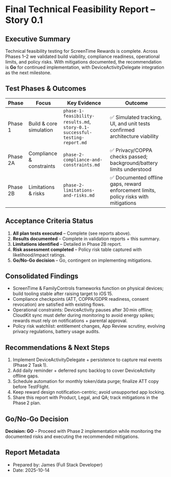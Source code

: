 # Final Technical Feasibility Report – Story 0.1

## Executive Summary
Technical feasibility testing for ScreenTime Rewards is complete. Across Phases 1–2 we validated build viability, compliance readiness, operational limits, and policy risks. With mitigations documented, the recommendation is **Go** for continued implementation, with DeviceActivityDelegate integration as the next milestone.

## Test Phases & Outcomes

| Phase | Focus | Key Evidence | Outcome |
| --- | --- | --- | --- |
| Phase 1 | Build & core simulation | `phase-1-feasibility-results.md`, `story-0.1-successful-testing-report.md` | ✅ Simulated tracking, UI, and unit tests confirmed architecture viability |
| Phase 2A | Compliance & constraints | `phase-2-compliance-and-constraints.md` | ✅ Privacy/COPPA checks passed; background/battery limits understood |
| Phase 2B | Limitations & risks | `phase-2-limitations-and-risks.md` | ✅ Documented offline gaps, reward enforcement limits, policy risks with mitigations |

## Acceptance Criteria Status
1. **All plan tests executed** – Complete (see reports above).
2. **Results documented** – Complete in validation reports + this summary.
3. **Limitations identified** – Detailed in Phase 2B report.
4. **Risk assessment completed** – Policy risk table captured with likelihood/impact ratings.
5. **Go/No-Go decision** – Go, contingent on implementing mitigations.

## Consolidated Findings
- ScreenTime & FamilyControls frameworks function on physical devices; build tooling stable after raising target to iOS 15.
- Compliance checkpoints (ATT, COPPA/GDPR readiness, consent revocation) are satisfied with existing flows.
- Operational constraints: DeviceActivity pauses after 30 min offline; CloudKit sync must defer during monitoring to avoid energy spikes; rewards must rely on notifications + parental approval.
- Policy risk watchlist: entitlement changes, App Review scrutiny, evolving privacy regulations, battery usage audits.

## Recommendations & Next Steps
1. Implement DeviceActivityDelegate + persistence to capture real events (Phase 2 Task 1).
2. Add daily reminder + deferred sync backlog to cover DeviceActivity offline gaps.
3. Schedule automation for monthly token/data purge; finalize ATT copy before TestFlight.
4. Keep reward design notification-centric; avoid unsupported app locking.
5. Share this report with Product, Legal, and QA; track mitigations in the Phase 2 plan.

## Go/No-Go Decision
**Decision: GO** – Proceed with Phase 2 implementation while monitoring the documented risks and executing the recommended mitigations.

## Report Metadata
- Prepared by: James (Full Stack Developer)
- Date: 2025-10-14
